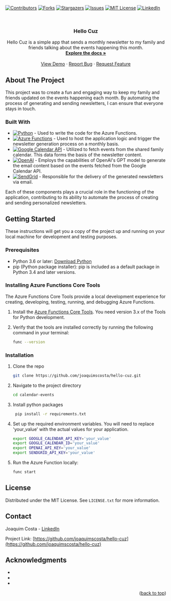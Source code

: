 <a name="readme-top"></a>
<!--
*** Thanks for checking out the Best-README-Template. If you have a suggestion
*** that would make this better, please fork the repo and create a pull request
*** or simply open an issue with the tag "enhancement".
*** Don't forget to give the project a star!
*** Thanks again! Now go create something AMAZING! :D
-->



<!-- PROJECT SHIELDS -->
<!--
*** I'm using markdown "reference style" links for readability.
*** Reference links are enclosed in brackets [ ] instead of parentheses ( ).
*** See the bottom of this document for the declaration of the reference variables
*** for contributors-url, forks-url, etc. This is an optional, concise syntax you may use.
*** https://www.markdownguide.org/basic-syntax/#reference-style-links
-->
[![Contributors][contributors-shield]][contributors-url]
[![Forks][forks-shield]][forks-url]
[![Stargazers][stars-shield]][stars-url]
[![Issues][issues-shield]][issues-url]
[![MIT License][license-shield]][license-url]
[![LinkedIn][linkedin-shield]][linkedin-url]



<!-- PROJECT LOGO -->
<br />
<div align="center">
<!--   <a href="https://github.com/joaquimscosta/hello-cuz">
    <img src="images/logo.png" alt="Logo" width="80" height="80">
  </a> -->

<h3 align="center">Hello Cuz</h3>

  <p align="center">
    Hello Cuz is a simple app that sends a monthly newsletter to my family and friends talking about the events happening this month.
    <br />
    <a href="https://github.com/joaquimscosta/hello-cuz"><strong>Explore the docs »</strong></a>
    <br />
    <br />
    <a href="https://github.com/joaquimscosta/hello-cuz">View Demo</a>
    ·
    <a href="https://github.com/joaquimscosta/hello-cuz/issues/new?labels=bug&template=bug-report---.md">Report Bug</a>
    ·
    <a href="https://github.com/joaquimscosta/hello-cuz/issues/new?labels=enhancement&template=feature-request---.md">Request Feature</a>
  </p>
</div>

<!-- ABOUT THE PROJECT -->
## About The Project

<!-- [![Product Name Screen Shot][product-screenshot]](https://example.com) -->

This project was to create a fun and engaging way to keep my family and friends updated on the events happening each month. By automating the process of generating and sending newsletters, I can ensure that everyone stays in touch.

### Built With

* [![Python][Python-shield]][Python-url] - Used to write the code for the Azure Functions.
* [![Azure Functions][AzureFunctions-shield]][AzureFunctions-url] - Used to host the application logic and trigger the newsletter generation process on a monthly basis.
* [![Google Calendar API][GoogleCalendarAPI-shield]][GoogleCalendarAPI-url] - Utilized to fetch events from the shared family calendar. This data forms the basis of the newsletter content.
* [![OpenAI][OpenAI-shield]][OpenAI-url] - Employs the capabilities of OpenAI's GPT model to generate the email content based on the events fetched from the Google Calendar API.
* [![SendGrid][SendGrid-shield]][SendGrid-url] - Responsible for the delivery of the generated newsletters via email.

Each of these components plays a crucial role in the functioning of the application, contributing to its ability to automate the process of creating and sending personalized newsletters.

<!-- GETTING STARTED -->
## Getting Started

These instructions will get you a copy of the project up and running on your local machine for development and testing purposes.

### Prerequisites

* Python 3.6 or later: [Download Python][DownloadPython-url]
* pip (Python package installer): pip is included as a default package in Python 3.4 and later versions.

### Installing Azure Functions Core Tools

The Azure Functions Core Tools provide a local development experience for creating, developing, testing, running, and debugging Azure Functions.

1. Install the [Azure Functions Core Tools][AzFuncCoreTools-url]. You need version 3.x of the Tools for Python development.
2. Verify that the tools are installed correctly by running the following command in your terminal:

    ```sh
    func --version
    ```

### Installation

1. Clone the repo

   ```sh
   git clone https://github.com/joaquimscosta/hello-cuz.git
   ```

2. Navigate to the project directory

   ```sh
   cd calendar-events
   ```

3. Install python packages

   ```sh
    pip install -r requirements.txt
   ```

4. Set up the required environment variables. You will need to replace 'your_value' with the actual values for your application.

    ```sh
    export GOOGLE_CALENDAR_API_KEY='your_value'
    export GOOGLE_CALENDAR_ID='your_value'
    export OPENAI_API_KEY='your_value'
    export SENDGRID_API_KEY='your_value'
    ```

5. Run the Azure Function locally:

    ```sh
    func start
    ```

<!-- LICENSE -->
## License

Distributed under the MIT License. See `LICENSE.txt` for more information.

<!-- CONTACT -->
## Contact

Joaquim Costa - [LinkedIn](https://linkedin.com/in/joaquimscosta)

Project Link: [https://github.com/joaquimscosta/hello-cuz](https://github.com/joaquimscosta/hello-cuz)


<!-- ACKNOWLEDGMENTS -->
## Acknowledgments

* []()
* []()
* []()

<p align="right">(<a href="#readme-top">back to top</a>)</p>

<!-- MARKDOWN LINKS & IMAGES -->
<!-- https://www.markdownguide.org/basic-syntax/#reference-style-links -->
[contributors-shield]: https://img.shields.io/github/contributors/joaquimscosta/hello-cuz.svg?style=for-the-badge
[contributors-url]: https://github.com/joaquimscosta/hello-cuz/graphs/contributors
[forks-shield]: https://img.shields.io/github/forks/joaquimscosta/hello-cuz.svg?style=for-the-badge
[forks-url]: https://github.com/joaquimscosta/hello-cuz/network/members
[stars-shield]: https://img.shields.io/github/stars/joaquimscosta/hello-cuz.svg?style=for-the-badge
[stars-url]: https://github.com/joaquimscosta/hello-cuz/stargazers
[issues-shield]: https://img.shields.io/github/issues/joaquimscosta/hello-cuz.svg?style=for-the-badge
[issues-url]: https://github.com/joaquimscosta/hello-cuz/issues
[license-shield]: https://img.shields.io/github/license/joaquimscosta/hello-cuz.svg?style=for-the-badge
[license-url]: https://github.com/joaquimscosta/hello-cuz/blob/master/LICENSE.txt
[linkedin-shield]: https://img.shields.io/badge/-LinkedIn-black.svg?style=for-the-badge&logo=linkedin&colorB=555
[linkedin-url]: https://linkedin.com/in/joaquimscosta
[product-screenshot]: images/screenshot.png

[Python-shield]: https://img.shields.io/badge/Python-3776AB?style=for-the-badge&logo=python&logoColor=white
[Python-url]: https://www.python.org/
[AzureFunctions-shield]: https://img.shields.io/badge/Azure_Functions-0062AD?style=for-the-badge&logo=azure-functions&logoColor=white
[AzureFunctions-url]: https://azure.microsoft.com/en-us/services/functions/
[GoogleCalendarAPI-shield]: https://img.shields.io/badge/Google_Calendar_API-4285F4?style=for-the-badge&logo=google-calendar&logoColor=white
[GoogleCalendarAPI-url]: https://developers.google.com/calendar
[OpenAI-shield]: https://img.shields.io/badge/OpenAI-FF0084?style=for-the-badge&logo=openai&logoColor=white
[OpenAI-url]: https://www.openai.com/
[SendGrid-shield]: https://img.shields.io/badge/SendGrid-3B5998?style=for-the-badge&logo=sendgrid&logoColor=white
[SendGrid-url]: https://sendgrid.com/

[DownloadPython-url]: https://www.python.org/downloads/
[AzFuncCoreTools-url]: https://learn.microsoft.com/en-us/azure/azure-functions/functions-run-local?tabs=linux%2Cisolated-process%2Cnode-v4%2Cpython-v2%2Chttp-trigger%2Ccontainer-apps&pivots=programming-language-python
